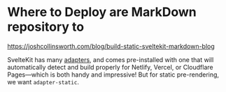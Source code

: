 # Where to Deploy are MarkDown repository to

https://joshcollinsworth.com/blog/build-static-sveltekit-markdown-blog

SvelteKit has many [adapters](https://kit.svelte.dev/docs#adapters), and comes pre-installed with one that will automatically detect and build properly for Netlify, Vercel, or Cloudflare Pages—which is both handy and impressive! But for static pre-rendering, we want `adapter-static`.